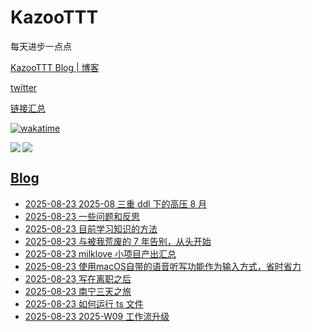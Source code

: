 # KazooTTT
每天进步一点点

[KazooTTT Blog | 博客](https://blog.kazoottt.top)

[twitter](https://x.com/KazooTTT)

[链接汇总](https://bento.me/kazoottt)

[![wakatime](https://wakatime.com/badge/user/d3dc2570-e4bf-4469-b0c2-127b495e8b91.svg)](https://wakatime.com/@d3dc2570-e4bf-4469-b0c2-127b495e8b91)

<a href="https://github.com/anuraghazra/github-readme-stats">
  <img align="left" src="https://github-readme-stats.vercel.app/api?username=KazooTTT&theme=radical" />
</a>

<a href="https://github.com/anuraghazra/github-readme-stats">
  <img src="https://github-readme-stats.vercel.app/api/top-langs/?username=KazooTTT&theme=radical" />
</a>

## [Blog](https://blog.kazoottt.top/posts/)
<!-- BLOG-POST-LIST:START -->
 - [2025-08-23 2025-08 三重 ddl 下的高压 8 月](https://blog.kazoottt.top/posts/2025-08-monthly-report/)
 - [2025-08-23 一些问题和反思](https://blog.kazoottt.top/posts/reflections-about-work/)
 - [2025-08-23 目前学习知识的方法](https://blog.kazoottt.top/posts/%E7%9B%AE%E5%89%8D%E5%AD%A6%E4%B9%A0%E7%9F%A5%E8%AF%86%E7%9A%84%E6%96%B9%E6%B3%95/)
 - [2025-08-23 与被我荒废的 7 年告别，从头开始](https://blog.kazoottt.top/posts/saying-goodbye-to-wasted-7-years/)
 - [2025-08-23 milklove 小项目产出汇总](https://blog.kazoottt.top/posts/milklove%20%E5%B0%8F%E9%A1%B9%E7%9B%AE%E4%BA%A7%E5%87%BA%E6%B1%87%E6%80%BB/)
 - [2025-08-23 使用macOS自带的语音听写功能作为输入方式，省时省力](https://blog.kazoottt.top/posts/using-macos-built-in-voice-dictation-as-input/)
 - [2025-08-23 写在离职之后](https://blog.kazoottt.top/posts/post-resignation-reflections/)
 - [2025-08-23 南宁三天之旅](https://blog.kazoottt.top/posts/nanning-three-day-trip/)
 - [2025-08-23 如何运行 ts 文件](https://blog.kazoottt.top/posts/how-to-run-ts-files/)
 - [2025-08-23 2025-W09 工作流升级](https://blog.kazoottt.top/posts/2025-W09/)<!-- BLOG-POST-LIST:END -->
